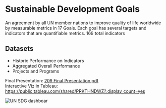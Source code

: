 
# Sustainable Development Goals

An agreement by all UN member nations to improve quality of life worldwide by measurable metrics in 17 Goals.
Each goal has several targets and indicators that are quantifiable metrics. 169 total indicators

## Datasets
* Historic Performance on Indicators
* Aggregated Overall Performance
* Projects and Programs

Final Presentation:   [209 Final Presentation.pdf](209%20Final%20Presentation.pdf)   
Interactive Viz in Tableau: https://public.tableau.com/shared/PRKTHNDWZ?:display_count=yes   

![UN SDG dashboar](SDG_UN_dashboard.png.png)
